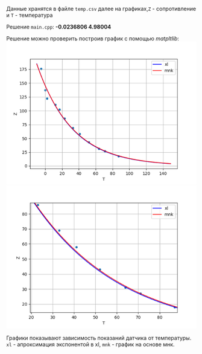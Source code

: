 Данные хранятся в файле `temp.csv` далее на графиках,`Z` - сопротивление и `T` - температура

Решение `main.cpp`: **-0.0236806
4.98004**

Решение можно проверить построив график с помощью _matpltlib_:
![fun1.png](fun1.png)
![fun_zoom.png](fun_zoom.png)

Графики показывают зависимость показаний датчика от температуры.
 `xl` - апроксимация экспонентой в xl, `mnk` - график на основе мнк.
